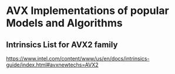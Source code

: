 # AVX Implementations of popular Models and Algorithms

## Intrinsics List for AVX2 family

https://www.intel.com/content/www/us/en/docs/intrinsics-guide/index.html#avxnewtechs=AVX2
